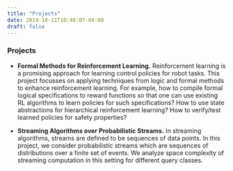 ```yaml
---
title: "Projects"
date: 2019-10-11T10:40:07-04:00
draft: false
---
```

### Projects

* __Formal Methods for Reinforcement Learning.__
    Reinforcement learning is a promising approach for learning control policies for robot tasks. This project focusses on applying techniques from logic and formal methods to enhance reinforcement learning. For example, how to compile formal logical specifications to reward functions so that one can use existing RL algorithms to learn policies for such specifications? How to use state abstractions for hierarchical reinforcement learning? How to verify/test learned policies for safety properties?

*  __Streaming Algorithms over Probabilistic Streams.__
    In streaming algorithms, streams are defined to be sequences of data points. In this project, we consider probabilistic streams which are sequences of distributions over a finite set of events. We analyze space complexity of streaming computation in this setting for different query classes.
